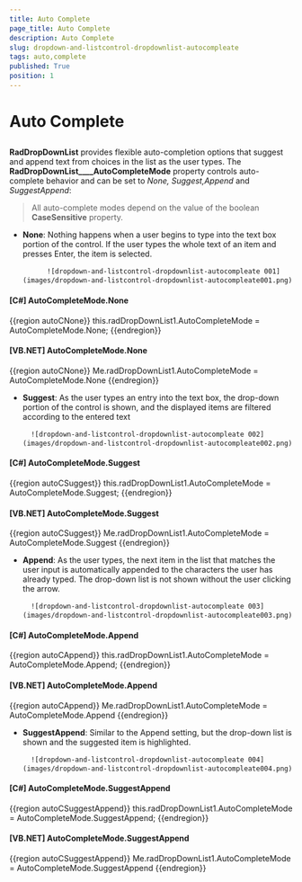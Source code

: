 ```yaml
---
title: Auto Complete
page_title: Auto Complete
description: Auto Complete
slug: dropdown-and-listcontrol-dropdownlist-autocompleate
tags: auto,complete
published: True
position: 1
---
```


# Auto Complete



## 

__RadDropDownList__ provides flexible auto-completion options that suggest and 
          append text from choices in the list as the user types. The __RadDropDownList____AutoCompleteMode__ property controls auto-complete behavior and can be set to
          *None, Suggest,Append* and *SuggestAppend*:
         

>All auto-complete modes depend on the value of the boolean __CaseSensitive__ property.
          

* __None__: Nothing happens when a user begins to type into the text box portion of the
            control. If the user types the whole text of an item and presses Enter, the item is selected.
			
			![dropdown-and-listcontrol-dropdownlist-autocompleate 001](images/dropdown-and-listcontrol-dropdownlist-autocompleate001.png)

#### __[C#] AutoCompleteMode.None__

{{region autoCNone}}
	            this.radDropDownList1.AutoCompleteMode = AutoCompleteMode.None;
	{{endregion}}



#### __[VB.NET] AutoCompleteMode.None__

{{region autoCNone}}
	        Me.radDropDownList1.AutoCompleteMode = AutoCompleteMode.None
	{{endregion}}



* __Suggest__: As the user types an entry into the text box,
        the drop-down portion of the control is shown, and the displayed items are filtered according to the entered text
        
        ![dropdown-and-listcontrol-dropdownlist-autocompleate 002](images/dropdown-and-listcontrol-dropdownlist-autocompleate002.png)

#### __[C#] AutoCompleteMode.Suggest__

{{region autoCSuggest}}
	            this.radDropDownList1.AutoCompleteMode = AutoCompleteMode.Suggest;
	{{endregion}}



#### __[VB.NET] AutoCompleteMode.Suggest__

{{region autoCSuggest}}
	        Me.radDropDownList1.AutoCompleteMode = AutoCompleteMode.Suggest
	{{endregion}}



* __Append__: As the user types, the next item in the list
        that matches the user input is automatically appended to the characters
        the user has already typed. The drop-down list is not shown without the
        user clicking the arrow.
        
        ![dropdown-and-listcontrol-dropdownlist-autocompleate 003](images/dropdown-and-listcontrol-dropdownlist-autocompleate003.png)

#### __[C#] AutoCompleteMode.Append__

{{region autoCAppend}}
	            this.radDropDownList1.AutoCompleteMode = AutoCompleteMode.Append;
	{{endregion}}



#### __[VB.NET] AutoCompleteMode.Append__

{{region autoCAppend}}
	        Me.radDropDownList1.AutoCompleteMode = AutoCompleteMode.Append
	{{endregion}}



* __SuggestAppend__: Similar to the Append setting, but the
        drop-down list is shown and the suggested item is highlighted.
        
        ![dropdown-and-listcontrol-dropdownlist-autocompleate 004](images/dropdown-and-listcontrol-dropdownlist-autocompleate004.png)

#### __[C#] AutoCompleteMode.SuggestAppend__

{{region autoCSuggestAppend}}
	            this.radDropDownList1.AutoCompleteMode = AutoCompleteMode.SuggestAppend;
	{{endregion}}



#### __[VB.NET] AutoCompleteMode.SuggestAppend__

{{region autoCSuggestAppend}}
	        Me.radDropDownList1.AutoCompleteMode = AutoCompleteMode.SuggestAppend
	{{endregion}}


